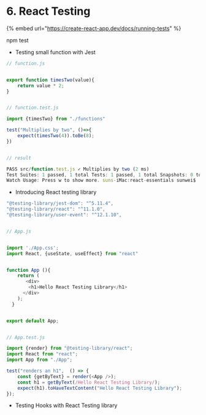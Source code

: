 # 6. React Testing

{% embed url="https://create-react-app.dev/docs/running-tests" %}



npm test



* Testing small function with Jest

```javascript
// function.js


export function timesTwo(value){
    return value * 2;
}


// function.test.js

import {timesTwo} from "./functions"

test("Multiplies by two", ()=>{
    expect(timesTwo(4)).toBe(8);
})


// result

PASS src/function.test.js ✓ Multiplies by two (2 ms)
Test Suites: 1 passed, 1 total Tests: 1 passed, 1 total Snapshots: 0 total Time: 0.646 s, estimated 1 s Ran all test suites related to changed files.
Watch Usage: Press w to show more. suns-iMac:react-essentials sunwei$
```



* Introducing React testing library 



```javascript
"@testing-library/jest-dom": "^5.11.4",
"@testing-library/react": "^11.1.0",
"@testing-library/user-event": "^12.1.10",


// App.js


import './App.css';
import React, {useState, useEffect} from "react"


function App (){  
    return (
       <div>
        <h1>Hello React Testing Library</h1>
      </div>
    );
  }


export default App;


// App.test.js

import {render} from "@testing-library/react";
import React from "react";
import App from "./App";

test("renders an h1",  () => {
    const {getByText} = render(<App />);
    const h1 = getByText(/Hello React Testing Library/);
    expect(h1).toHaveTextContent("Hello React Testing Library");
});
```



* Testing Hooks with React Testing library



